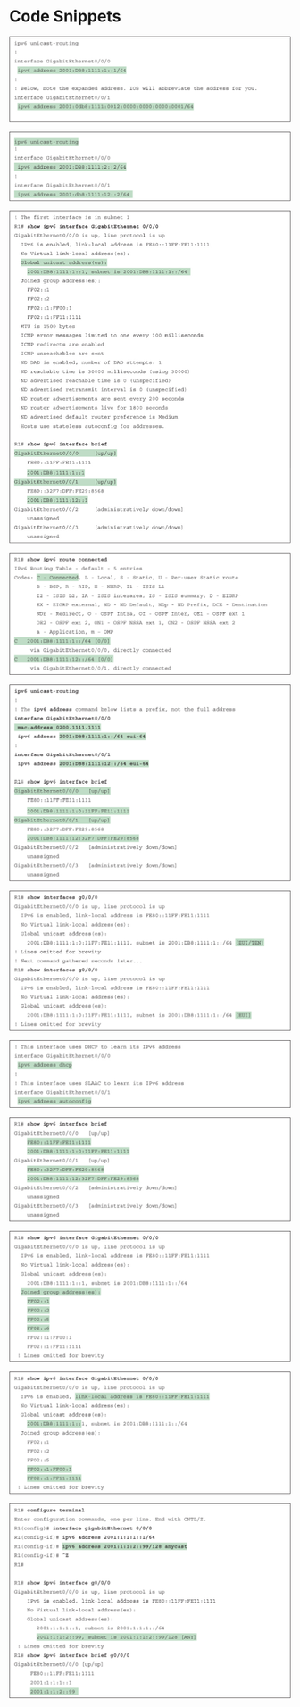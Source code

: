 # Code Snippets

[![Images](images/vol1_f0672-01.jpg)](vol1_ch27.xhtml#f0672-01a)

[![Images](images/vol1_f0672-02.jpg)](vol1_ch27.xhtml#f0672-02a)

[![Images](images/vol1_f0673-01.jpg)](vol1_ch27.xhtml#f0673-01a)

[![Images](images/vol1_f0674-01.jpg)](vol1_ch27.xhtml#f0674-01a)

[![Images](images/vol1_f0677-01.jpg)](vol1_ch27.xhtml#f0677-01a)

[![Images](images/vol1_f0679-01.jpg)](vol1_ch27.xhtml#f0679-01a)

[![Images](images/vol1_f0679-02.jpg)](vol1_ch27.xhtml#f0679-02a)

[![Images](images/vol1_f0682-01.jpg)](vol1_ch27.xhtml#f0682-01a)

[![Images](images/vol1_f0685-01.jpg)](vol1_ch27.xhtml#f0685-01a)

[![Images](images/vol1_f0688-01.jpg)](vol1_ch27.xhtml#f0688-01a)

[![Images](images/vol1_f0690-01.jpg)](vol1_ch27.xhtml#f0690-01a)